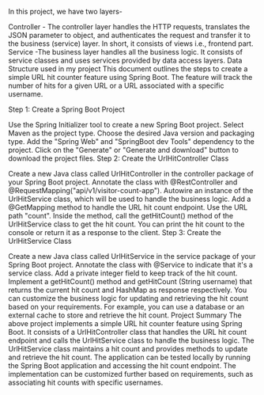 In this project, we have two layers-

Controller - The controller layer handles the HTTP requests, translates the JSON parameter to object, and authenticates the request and transfer it to the business (service) layer. In short, it consists of views i.e., frontend part.
Service -The business layer handles all the business logic. It consists of service classes and uses services provided by data access layers.
Data Structure used in my project
This document outlines the steps to create a simple URL hit counter feature using Spring Boot. The feature will track the number of hits for a given URL or a URL associated with a specific username.

Step 1: Create a Spring Boot Project

Use the Spring Initializer tool to create a new Spring Boot project.
Select Maven as the project type.
Choose the desired Java version and packaging type.
Add the "Spring Web" and "SpringBoot dev Tools" dependency to the project.
Click on the "Generate" or "Generate and download" button to download the project files.
Step 2: Create the UrlHitController Class

Create a new Java class called UrlHitController in the controller package of your Spring Boot project.
Annotate the class with @RestController and @RequestMapping("api/v1/visitor-count-app").
Autowire an instance of the UrlHitService class, which will be used to handle the business logic.
Add a @GetMapping method to handle the URL hit count endpoint. Use the URL path "count".
Inside the method, call the getHitCount() method of the UrlHitService class to get the hit count.
You can print the hit count to the console or return it as a response to the client.
Step 3: Create the UrlHitService Class

Create a new Java class called UrlHitService in the service package of your Spring Boot project.
Annotate the class with @Service to indicate that it's a service class.
Add a private integer field to keep track of the hit count.
Implement a getHitCount() method and getHitCount (String username) that returns the current hit count and HashMap as response respectively.
You can customize the business logic for updating and retrieving the hit count based on your requirements. For example, you can use a database or an external cache to store and retrieve the hit count.
Project Summary
The above project implements a simple URL hit counter feature using Spring Boot. It consists of a UrlHitController class that handles the URL hit count endpoint and calls the UrlHitService class to handle the business logic. The UrlHitService class maintains a hit count and provides methods to update and retrieve the hit count. The application can be tested locally by running the Spring Boot application and accessing the hit count endpoint. The implementation can be customized further based on requirements, such as associating hit counts with specific usernames.
